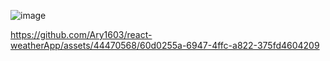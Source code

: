 ![image](https://github.com/Ary1603/react-weatherApp/assets/44470568/41c65a2c-12d0-41d9-8327-0152e372e4d7)



https://github.com/Ary1603/react-weatherApp/assets/44470568/60d0255a-6947-4ffc-a822-375fd4604209

